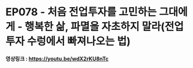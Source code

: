 # EP078 - 처음 전업투자를 고민하는 그대에게 - 행복한 삶, 파멸을 자초하지 말라(전업투자 수렁에서 빠져나오는 법)

**영상링크 : https://youtu.be/wdX2rKU8nTc**